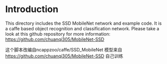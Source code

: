 # Introduction
This directory includes the SSD MobileNet network and example code.  It is a caffe based object recognition and classification network.  Please take a look at this github repository for more information: https://github.com/chuanqi305/MobileNet-SSD 

这个脚本改编自ncappzoo/caffe/SSD_MobileNet
模型来自 https://github.com/chuanqi305/MobileNet-SSD 自己训练
